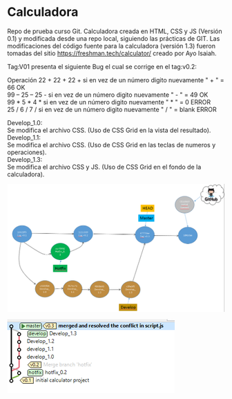 # Calculadora
Repo de prueba curso Git. Calculadora creada en HTML, CSS y JS (Versión 0.1) y modificada desde una repo local, siguiendo las prácticas de GIT. Las modificaciones del código fuente para la calculadora (versión 1.3) fueron tomadas del sitio  https://freshman.tech/calculator/ creado por Ayo Isaiah.

Tag:V01 presenta el siguiente Bug el cual se corrige en el tag:v0.2:

Operación
22 + 22 + 22 + si en vez de un número digito nuevamente " + " = 66  OK<br/>
99 – 25 – 25 - si en vez de un número digito nuevamente " - " = 49   OK<br/>
99 * 5 * 4 * si en vez de un número digito nuevamente " * " = 0 ERROR<br/> 
25 / 6 / 7 / si en vez de un número digito nuevamente " / "  = blank ERROR<br/>

Develop_1.0:<br/>
Se modifica el archivo CSS. (Uso de CSS Grid en la vista del resultado).<br/>
Develop_1.1:<br/>
Se modifica el archivo CSS. (Uso de CSS Grid en las teclas de numeros y operaciones).<br/>
Develop_1.3:<br/>
Se modifica el archivo CSS y JS. (Uso de CSS Grid en el fondo de la calculadora).<br/>

![alt text](https://github.com/ztheleon/Calculadora/blob/master/Git_develop1.png)

![alt text](https://github.com/ztheleon/Calculadora/blob/master/Git_develop2.png)

